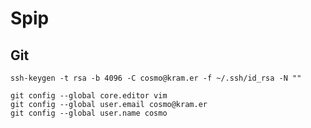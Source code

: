 # Spip

## Git

    ssh-keygen -t rsa -b 4096 -C cosmo@kram.er -f ~/.ssh/id_rsa -N ""

    git config --global core.editor vim
    git config --global user.email cosmo@kram.er
    git config --global user.name cosmo
